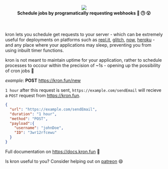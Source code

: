 
<p align="center">
  <img src="https://res.cloudinary.com/jajoosam/image/upload/v1553837488/kron_1_my3lcm.png"><br>
  <strong>Schedule jobs by programatically requesting webhooks 🔗 🕒 😮</strong> 
</p>
<br>

kron lets you schedule get requests to your server - which can be extremely useful for deployments on platforms such as [repl.it](https://repl.it), [glitch](https://glitch.com), [now](https://zeit.co/now), [heroku](https://www.heroku.com) - and any place where your applications may sleep, preventing you from using inbuilt timer functions.

kron is not meant to maintain uptime for your application, rather to schedule processes to occour within the precision of ~1s - opening up the possibility of cron jobs 🤖

*example*: **POST** https://kron.fun/new

`1 hour` after this request is sent, `https://example.com/sendEmail` will recieve a `POST` request from https://kron.fun.

```json
{
  "url": "https://example.com/sendEmail",
  "duration": "1 hour",
  "method": "POST",
  "payload":{
    "username": "johnDoe",
    "ID": "3wr12rfcewu"
  }
}
```

Full documentation on https://docs.kron.fun 💯

Is kron useful to you? Consider helping out on [patreon](https://patreon.com/jajoosam) 😄
